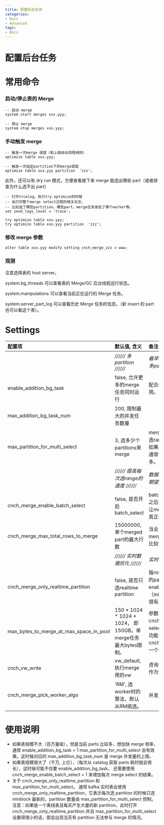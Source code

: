 ```yaml
---
title: 配置后台任务
categories:
- Docs
- Advanced
tags:
- Docs
---
```


# 配置后台任务

# 常用命令

### 启动/停止表的 Merge

```
-- 启动 merge
system start merges xxx.yyy;

-- 停止 merge
system stop merges xxx.yyy;

```

### 手动触发 merge

```
-- 触发一次merge 调度（和上面自动流程相同）
optimize table xxx.yyy;

-- 触发一次指定partition下的merge调度
optimize table xxx.yyy partition  'zzz';

```

此外，还可以有 dry run 模式，方便查看接下来 merge 能选出哪些 part（或者排查为什么选不出 part）

```
-- 打开trcelog，执行try optimize的时候
-- 会打印整个merge select过程的相关日志，
-- 比如选了哪些partition，哪些part，merge任务发给了哪个worker等。
set send_logs_level = 'trace';

try optimize table xxx.yyy;
try optimize table xxx.yyy partition  'zzz';

```

### 修改 merge 参数

```
alter table xxx.yyy modify setting cnch_merge_zzz = www;

```

### 观测

注意选择表的 host server。

system.bg_threads 可以查看表的 Merge/GC 后台线程运行状态。

system.manipulations 可以查看当前正在运行的 Merge 任务。

system.server_part_log 可以查看历史 Merge 任务的信息。（新 insert 的 part 也可以看这个表）。

# Settings

| 配置项 | 默认值, 含义 | 备注 |
| :-----| :-----| :----- |
|  | _////// 多partition //////_ | _最早每次只选一个partition，并发不够。改多partition期望提高并发。_ |
| enable_addition_bg_task | false, 允许更多的merge任务同时运行 | 配合max_addition_bg_task_num一起使用。 |
| max_addition_bg_task_num | 200, 限制最大的并发任务数量 |  |
| max_partition_for_multi_select | 3, 选多少个partitions来merge | merge会先选partitions，再从partitions中选range。<br>如果是多partition key（比如 appid, date）通常需要将这个值调大，因为partition很多。 |
|  | _////// 提高每次选range的速度 //////_ | _数据量大的时候，每次select都非常耗时，期望通过__batch__加速。_ |
| cnch_merge_enable_batch_select | false, 是否开启batch_select | batch_select会每round选一大批ranges，之后的round会直接submit这些range，能让merge的触发周期缩短，从而让总任务量真正达到并发上限。 |
| cnch_merge_max_total_rows_to_merge | 15000000, 单个merged part的最大行数 | 当业务很清楚level0 part行数以及期望控制merge后的整体数量（影响查询时间）时，比较管用。 |
|  | _////// 实时数据优化 //////_ | _实时场景_ |
| cnch_merge_only_realtime_partition | false, 是否只选realtime partition | 每round选partitions时，会选N个count多的partition，N个realtime partition。如果enable这个setting，则只会按realtime程度（min_block）选partition。 实时表场景会很有用。 |
| max_bytes_to_merge_at_max_space_in_pool | 150 * 1024 * 1024 * 1024， 即150GB。单merge任务最大bytes限制。 | 参数名看起来不够直观，遗留代码问题... cnch里面这个参数被用在了设置merge selector的max size上。<br>功能类似cnch_merge_max_total_rows_to_merge，一个限制行数，一个限制bytes数。 |
| cnch_vw_write | vw_default, 执行merge用的vw | 咨询sre可以知道自己业务应该使用哪个vw作为write vw |
| cnch_merge_pick_worker_algo | 'RM', 选worker时的算法，默认从RM挑选。 | 并发量大时需要设置为'**RoundRobin**' |

# 使用说明

- 如果表规模不大（百万量级），但是当前 parts 比较多，想加快 merge 频率，通常 enable_addition_bg_task = 1 max_partition_for_multi_select 会有效果。这时候对应的 max_addition_bg_task_num 是 merge 并发量的上限。
- 如果表规模很大了（千万, 上亿），（每次从 catalog 获取 parts 耗时就会很长），这时候可能不仅要 enable_addition_bg_task， 还需要使用 cnch_merge_enable_batch_select = 1 来增加每次 merge select 的结果。
- 关于 cnch_merge_only_realtime_partition 和 max_partition_for_multi_select。 通常 kafka 实时表会使用 cnch_merge_only_realtime_partition，它表示每次选 partition 的时候只选 minblock 最新的，partition 数量由 max_partition_for_multi_select 控制。注意：如果是一个离线表且每天产生大量的新 partition，此时打开 cnch_merge_only_realtime_partition 并且 max_partition_for_multi_select 设置得很小的话，那会出现当天有 partition 无法参与 merge 的情况。
